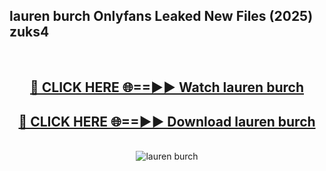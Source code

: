 <h2>lauren burch Onlyfans Leaked New Files (2025) zuks4</h2>
<br>
<div align="center">
<h2><a href="https://mediafiles.top/lauren_burch&ref=git" rel="nofollow">🔴 CLICK HERE 🌐==►► Watch lauren burch</a></h2>
<h2><a href="https://mediafiles.top/lauren_burch&ref=git" rel="nofollow">🔴 CLICK HERE 🌐==►► Download lauren burch</a></h2>
<br>
<a href="https://mediafiles.top/lauren_burch&ref=git" rel="nofollow" data-target="animated-image.originalLink"><img src="https://i.ibb.co.com/xMMVF88/686577567.gif" alt="lauren burch" style="max-width: 100%; display: inline-block;" data-target="animated-image.originalImage"></a>
</div>
<br>
<br>